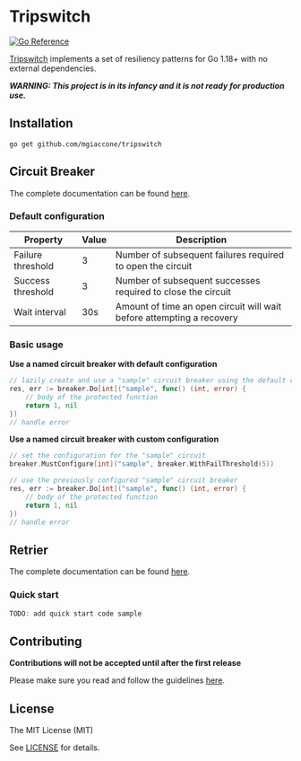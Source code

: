 # Tripswitch

[![Go Reference](https://pkg.go.dev/badge/github.com/mgiaccone/tripswitch.svg)](https://pkg.go.dev/github.com/mgiaccone/tripswitch)

[Tripswitch][repo_url] implements a set of resiliency patterns for Go 1.18+ with no external dependencies.

***WARNING: This project is in its infancy and it is not ready for production use.***

## Installation

```
go get github.com/mgiaccone/tripswitch
```

## Circuit Breaker

The complete documentation can be found [here](docs/circuitbreaker.md).

### Default configuration

| Property          | Value | Description                                                           |
|-------------------|-------|-----------------------------------------------------------------------|
| Failure threshold | 3     | Number of subsequent failures required to open the circuit            |
| Success threshold | 3     | Number of subsequent successes required to close the circuit          |
| Wait interval     | 30s   | Amount of time an open circuit will wait before attempting a recovery |

### Basic usage

**Use a named circuit breaker with default configuration**

```go
// lazily create and use a "sample" circuit breaker using the default configuration
res, err := breaker.Do[int]("sample", func() (int, error) {
    // body of the protected function
    return 1, nil
})
// handle error
```

**Use a named circuit breaker with custom configuration**
```go
// set the configuration for the "sample" circuit
breaker.MustConfigure[int]("sample", breaker.WithFailThreshold(5))

// use the previously configured "sample" circuit breaker
res, err := breaker.Do[int]("sample", func() (int, error) {
    // body of the protected function
    return 1, nil
})
// handle error
```

## Retrier

The complete documentation can be found [here](docs/retrier.md).

### Quick start

```go
TODO: add quick start code sample
```

## Contributing

**Contributions will not be accepted until after the first release**

Please make sure you read and follow the guidelines [here](docs/contributing.md).

## License

The MIT License (MIT)

See [LICENSE](LICENSE) for details.

[repo_url]: https://github.com/mgiaccone/tripswitch
